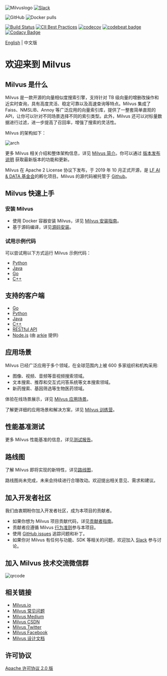![Milvuslogo](https://github.com/milvus-io/docs/blob/master/v0.9.1/assets/milvus_logo.png)
[![Slack](https://img.shields.io/badge/Join-Slack-orange)](https://join.slack.com/t/milvusio/shared_invite/zt-e0u4qu3k-bI2GDNys3ZqX1YCJ9OM~GQ)

![GitHub](https://img.shields.io/github/license/milvus-io/milvus)
![Docker pulls](https://img.shields.io/docker/pulls/milvusdb/milvus)

[![Build Status](http://internal.zilliz.com:18080/jenkins/job/milvus-ci/job/master/badge/icon)](http://internal.zilliz.com:18080/jenkins/job/milvus-ci/job/master/)
[![CII Best Practices](https://bestpractices.coreinfrastructure.org/projects/3563/badge)](https://bestpractices.coreinfrastructure.org/projects/3563)
[![codecov](https://codecov.io/gh/milvus-io/milvus/branch/master/graph/badge.svg)](https://codecov.io/gh/milvus-io/milvus)
[![codebeat badge](https://codebeat.co/badges/e030a4f6-b126-4475-a938-4723d54ec3a7?style=plastic)](https://codebeat.co/projects/github-com-milvus-io-milvus-master)
[![Codacy Badge](https://api.codacy.com/project/badge/Grade/c4bb2ccfb51b47f99e43bfd1705edd95)](https://app.codacy.com/gh/milvus-io/milvus?utm_source=github.com&utm_medium=referral&utm_content=milvus-io/milvus&utm_campaign=Badge_Grade_Dashboard)

[English](README.md) | 中文版  

# 欢迎来到 Milvus

## Milvus 是什么

Milvus 是一款开源的向量相似度搜索引擎，支持针对 TB 级向量的增删改操作和近实时查询，具有高度灵活、稳定可靠以及高速查询等特点。Milvus 集成了 Faiss、NMSLIB、Annoy 等广泛应用的向量索引库，提供了一整套简单直观的 API，让你可以针对不同场景选择不同的索引类型。此外，Milvus 还可以对标量数据进行过滤，进一步提高了召回率，增强了搜索的灵活性。

Milvus 的架构如下：

![arch](https://github.com/milvus-io/docs/blob/master/v0.9.1/assets/milvus_arch.png)

更多 Milvus 相关介绍和整体架构信息，详见 [Milvus 简介](https://www.milvus.io/cn/docs/overview.md)。你可以通过 [版本发布说明](https://www.milvus.io/cn/docs/release_notes.md) 获取最新版本的功能和更新。

Milvus 在 Apache 2 License 协议下发布，于 2019 年 10 月正式开源，是 [LF AI & DATA 基金会](https://lfaidata.foundation/)的孵化项目。Milvus 的源代码被托管于 [Github](https://github.com/milvus-io/milvus)。

## Milvus 快速上手

### 安装 Milvus

-   使用 Docker 容器安装 Milvus，详见 [Milvus 安装指南](https://www.milvus.io/cn/docs/install_milvus.md)。
-   基于源码编译，详见[源码安装](INSTALL.md)。

### 试用示例代码

可以尝试用以下方式运行 Milvus 示例代码： 
-   [Python](https://www.milvus.io/docs/example_code.md)
-   [Java](https://github.com/milvus-io/milvus-sdk-java/tree/master/examples)
-   [Go](https://github.com/milvus-io/milvus-sdk-go/tree/master/examples)
-   [C++](https://github.com/milvus-io/milvus/tree/master/sdk/examples) 

## 支持的客户端

-   [Go](https://github.com/milvus-io/milvus-sdk-go)
-   [Python](https://github.com/milvus-io/pymilvus)
-   [Java](https://github.com/milvus-io/milvus-sdk-java)
-   [C++](https://github.com/milvus-io/milvus/tree/master/sdk)
-   [RESTful API](https://github.com/milvus-io/milvus/tree/master/core/src/server/web_impl)
-   [Node.js](https://www.npmjs.com/package/@arkie-ai/milvus-client) (由 [arkie](https://www.arkie.cn/) 提供)

## 应用场景

Milvus 已经广泛应用于多个领域，在全球范围内上被 600 多家组织和机构采用:

-   图像、视频、音频等音视频搜索领域。
-   文本搜索、推荐和交互式问答系统等文本搜索领域。
-   新药搜索、基因筛选等生物医药领域。

体验在线场景展示，详见 [Milvus 应用场景](https://milvus.io/cn/scenarios)。

了解更详细的应用场景和解决方案，详见 [Milvus 训练营](https://github.com/zilliz-bootcamp)。

## 性能基准测试

更多 Milvus 性能基准的信息，详见[测试报告](https://github.com/zilliz-bootcamp/milvus_benchmark)。

## 路线图

了解 Milvus 即将实现的新特性，详见[路线图](https://github.com/milvus-io/milvus/milestones)，

路线图尚未完成，未来会持续进行合理改动。欢迎提出相关意见、需求和建议。

## 加入开发者社区

我们由衷期盼你加入开发者社区，成为本项目的贡献者。

-   如果你想为 Milvus 项目贡献代码，详见[贡献者指南](https://github.com/milvus-io/milvus/blob/master/CONTRIBUTING.md)。
-   贡献者应遵循 Milvus [行为准则](https://github.com/milvus-io/milvus/blob/master/CODE_OF_CONDUCT.md)参与本项目。
-   使用 [GitHub issues](https://github.com/milvus-io/milvus/issues) 追踪问题和补丁。
-   如果你对 Milvus 有任何与功能、SDK 等相关的问题，欢迎加入 [Slack](https://join.slack.com/t/milvusio/shared_invite/zt-e0u4qu3k-bI2GDNys3ZqX1YCJ9OM~GQ) 参与讨论。

## 加入 Milvus 技术交流微信群

![qrcode](https://github.com/milvus-io/docs/blob/master/v0.11.0/assets/qrcode.png)

## 相关链接

-   [Milvus.io](https://www.milvus.io)
-   [Milvus 常见问题](https://www.milvus.io/cn/docs/operational_faq.md)
-   [Milvus Medium](https://medium.com/@milvusio)
-   [Milvus CSDN](https://zilliz.blog.csdn.net/)
-   [Milvus Twitter](https://twitter.com/milvusio)
-   [Milvus Facebook](https://www.facebook.com/io.milvus.5)
-   [Milvus 设计文档](DESIGN.md)

## 许可协议

[Apache 许可协议 2.0 版](https://github.com/milvus-io/milvus/blob/master/LICENSE)
